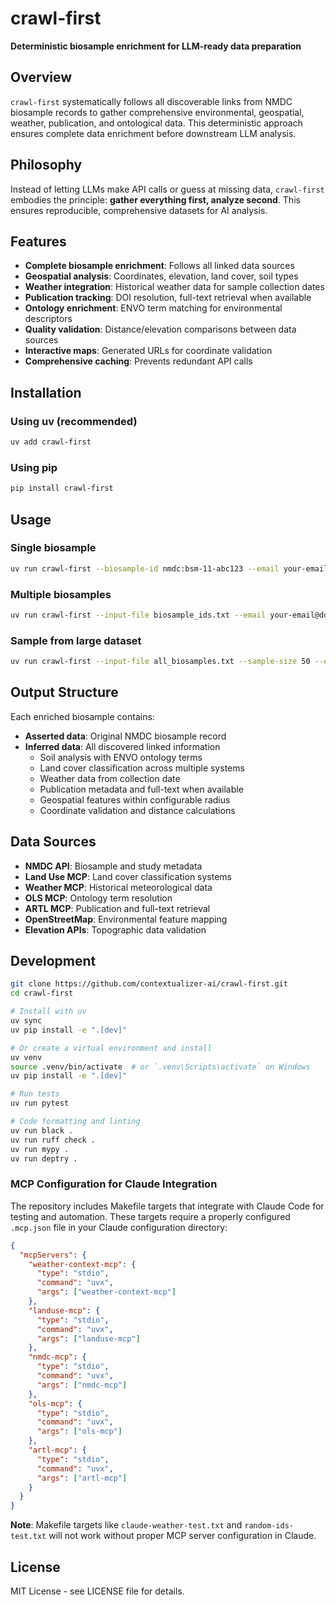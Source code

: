 # crawl-first

**Deterministic biosample enrichment for LLM-ready data preparation**

## Overview

`crawl-first` systematically follows all discoverable links from NMDC biosample records to gather comprehensive environmental, geospatial, weather, publication, and ontological data. This deterministic approach ensures complete data enrichment before downstream LLM analysis.

## Philosophy

Instead of letting LLMs make API calls or guess at missing data, `crawl-first` embodies the principle: **gather everything first, analyze second**. This ensures reproducible, comprehensive datasets for AI analysis.

## Features

- **Complete biosample enrichment**: Follows all linked data sources
- **Geospatial analysis**: Coordinates, elevation, land cover, soil types
- **Weather integration**: Historical weather data for sample collection dates  
- **Publication tracking**: DOI resolution, full-text retrieval when available
- **Ontology enrichment**: ENVO term matching for environmental descriptors
- **Quality validation**: Distance/elevation comparisons between data sources
- **Interactive maps**: Generated URLs for coordinate validation
- **Comprehensive caching**: Prevents redundant API calls

## Installation

### Using uv (recommended)
```bash
uv add crawl-first
```

### Using pip
```bash
pip install crawl-first
```

## Usage

### Single biosample
```bash
uv run crawl-first --biosample-id nmdc:bsm-11-abc123 --email your-email@domain.com --output-file result.yaml
```

### Multiple biosamples
```bash
uv run crawl-first --input-file biosample_ids.txt --email your-email@domain.com --output-dir results/
```

### Sample from large dataset
```bash
uv run crawl-first --input-file all_biosamples.txt --sample-size 50 --email your-email@domain.com --output-dir sample_results/
```

## Output Structure

Each enriched biosample contains:
- **Asserted data**: Original NMDC biosample record
- **Inferred data**: All discovered linked information
  - Soil analysis with ENVO ontology terms
  - Land cover classification across multiple systems
  - Weather data from collection date
  - Publication metadata and full-text when available
  - Geospatial features within configurable radius
  - Coordinate validation and distance calculations

## Data Sources

- **NMDC API**: Biosample and study metadata
- **Land Use MCP**: Land cover classification systems
- **Weather MCP**: Historical meteorological data
- **OLS MCP**: Ontology term resolution
- **ARTL MCP**: Publication and full-text retrieval
- **OpenStreetMap**: Environmental feature mapping
- **Elevation APIs**: Topographic data validation

## Development

```bash
git clone https://github.com/contextualizer-ai/crawl-first.git
cd crawl-first

# Install with uv
uv sync
uv pip install -e ".[dev]"

# Or create a virtual environment and install
uv venv
source .venv/bin/activate  # or `.venv\Scripts\activate` on Windows
uv pip install -e ".[dev]"

# Run tests
uv run pytest

# Code formatting and linting
uv run black .
uv run ruff check .
uv run mypy .
uv run deptry .
```

### MCP Configuration for Claude Integration

The repository includes Makefile targets that integrate with Claude Code for testing and automation. These targets require a properly configured `.mcp.json` file in your Claude configuration directory:

```json
{
  "mcpServers": {
    "weather-context-mcp": {
      "type": "stdio",
      "command": "uvx",
      "args": ["weather-context-mcp"]
    },
    "landuse-mcp": {
      "type": "stdio", 
      "command": "uvx",
      "args": ["landuse-mcp"]
    },
    "nmdc-mcp": {
      "type": "stdio",
      "command": "uvx", 
      "args": ["nmdc-mcp"]
    },
    "ols-mcp": {
      "type": "stdio",
      "command": "uvx",
      "args": ["ols-mcp"]
    },
    "artl-mcp": {
      "type": "stdio",
      "command": "uvx",
      "args": ["artl-mcp"]
    }
  }
}
```

**Note**: Makefile targets like `claude-weather-test.txt` and `random-ids-test.txt` will not work without proper MCP server configuration in Claude.

## License

MIT License - see LICENSE file for details.